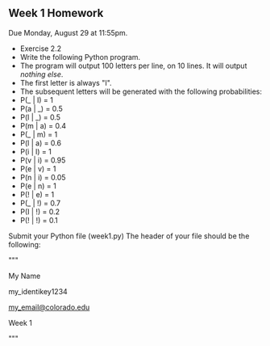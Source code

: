 Week 1 Homework
--
Due Monday, August 29 at 11:55pm.

* Exercise 2.2
* Write the following Python program.
 * The program will output 100 letters per line, on 10 lines.  It will output *nothing else*.
 * The first letter is always "I".
 * The subsequent letters will be generated with the following probabilities:
 * P(_ | I) = 1
 * P(a | _) = 0.5
 * P(l | _) = 0.5
 * P(m | a) = 0.4
 * P(_ | m) = 1
 * P(l | a) = 0.6
 * P(i | l) = 1
 * P(v | i) = 0.95
 * P(e | v) = 1
 * P(n | i) = 0.05
 * P(e | n) = 1
 * P(! | e) = 1
 * P(_ | !) = 0.7
 * P(I | !) = 0.2
 * P(! | !) = 0.1
 
Submit your Python file (week1.py)  The header of your file should be the following:

"""

My Name

my_identikey1234

my_email@colorado.edu

Week 1

"""

